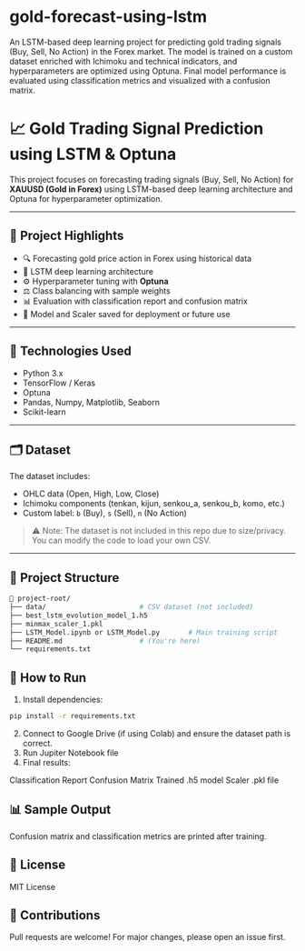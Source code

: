 # gold-forecast-using-lstm

An LSTM-based deep learning project for predicting gold trading signals (Buy, Sell, No Action) in the Forex market. The model is trained on a custom dataset enriched with Ichimoku and technical indicators, and hyperparameters are optimized using Optuna. Final model performance is evaluated using classification metrics and visualized with a confusion matrix.

# 📈 Gold Trading Signal Prediction using LSTM & Optuna

This project focuses on forecasting trading signals (Buy, Sell, No Action) for **XAUUSD (Gold in Forex)** using LSTM-based deep learning architecture and Optuna for hyperparameter optimization.

---

## 📌 Project Highlights

- 🔍 Forecasting gold price action in Forex using historical data
- 🧠 LSTM deep learning architecture
- ⚙️ Hyperparameter tuning with **Optuna**
- ⚖️ Class balancing with sample weights
- 📊 Evaluation with classification report and confusion matrix
- 💾 Model and Scaler saved for deployment or future use

---

## 🧪 Technologies Used

- Python 3.x
- TensorFlow / Keras
- Optuna
- Pandas, Numpy, Matplotlib, Seaborn
- Scikit-learn

---

## 🗂️ Dataset

The dataset includes:
- OHLC data (Open, High, Low, Close)
- Ichimoku components (tenkan, kijun, senkou_a, senkou_b, komo, etc.)
- Custom label: `b` (Buy), `s` (Sell), `n` (No Action)

> ⚠️ Note: The dataset is not included in this repo due to size/privacy. You can modify the code to load your own CSV.

---

## 🔧 Project Structure

```bash
📁 project-root/
├── data/                       # CSV dataset (not included)
├── best_lstm_evolution_model_1.h5
├── minmax_scaler_1.pkl
├── LSTM_Model.ipynb or LSTM_Model.py       # Main training script
├── README.md                   # (You're here)
└── requirements.txt
```


## 🚀 How to Run
1. Install dependencies:

```bash
pip install -r requirements.txt
```

2. Connect to Google Drive (if using Colab) and ensure the dataset path is correct.
3. Run Jupiter Notebook file
4. Final results:

Classification Report
Confusion Matrix
Trained .h5 model
Scaler .pkl file

## 📊 Sample Output
Confusion matrix and classification metrics are printed after training.

## 📜 License
MIT License


## 🤝 Contributions
Pull requests are welcome! For major changes, please open an issue first.




